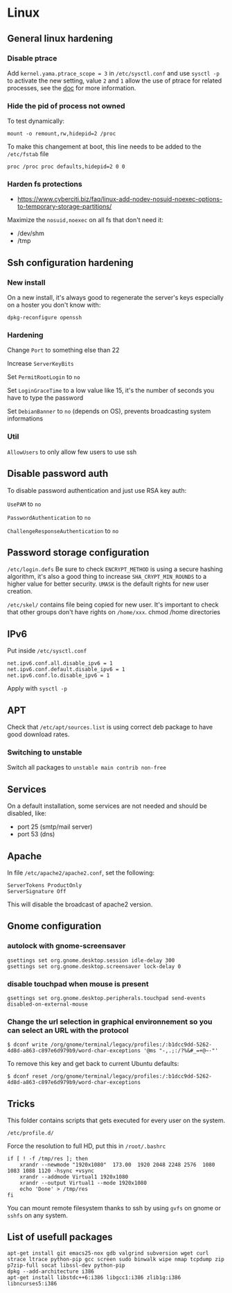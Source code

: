 # Linux

## General linux hardening

### Disable ptrace

Add `kernel.yama.ptrace_scope = 3` in `/etc/sysctl.conf` and use `sysctl -p` to activate the new setting, value `2` and `1` allow the use of ptrace for related processes, see the [doc](https://www.kernel.org/doc/Documentation/security/Yama.txt) for more information.

### Hide the pid of process not owned

To test dynamically:
```
mount -o remount,rw,hidepid=2 /proc
```
To make this changement at boot, this line needs to be added to the `/etc/fstab` file
```
proc /proc proc defaults,hidepid=2 0 0
```

### Harden fs protections

* https://www.cyberciti.biz/faq/linux-add-nodev-nosuid-noexec-options-to-temporary-storage-partitions/

Maximize the `nosuid,noexec` on all fs that don't need it:
* /dev/shm
* /tmp

## Ssh configuration hardening

### New install

On a new install, it's always good to regenerate the server's keys especially on a hoster you don't know with:

```dpkg-reconfigure openssh```

### Hardening
Change `Port` to something else than 22

Increase `ServerKeyBits`

Set `PermitRootLogin` to `no`

Set `LoginGraceTime` to a low value like 15, it's the number of seconds you have to type the password

Set `DebianBanner` to `no` (depends on OS), prevents broadcasting system informations

### Util

`AllowUsers` to only allow few users to use ssh

## Disable password auth
To disable password authentication and just use RSA key auth:

`UsePAM` to `no`

`PasswordAuthentication` to `no`

`ChallengeResponseAuthentication` to `no`

## Password storage configuration

```/etc/login.defs```
Be sure to check `ENCRYPT_METHOD` is using a secure hashing algorithm, it's also a good thing to increase `SHA_CRYPT_MIN_ROUNDS` to a higher value for better security.
`UMASK` is the default rights for new user creation.

```/etc/skel/``` contains file being copied for new user. It's important to check that other groups don't have rights on ```/home/xxx```.
chmod /home directories

## IPv6

Put inside `/etc/sysctl.conf`
```
net.ipv6.conf.all.disable_ipv6 = 1
net.ipv6.conf.default.disable_ipv6 = 1
net.ipv6.conf.lo.disable_ipv6 = 1
```

Apply with `sysctl -p`

## APT

Check that ```/etc/apt/sources.list``` is using correct deb package to have good download rates.

### Switching to unstable

Switch all packages to `unstable main contrib non-free`

## Services

On a default installation, some services are not needed and should be disabled, like:
* port 25 (smtp/mail server)
* port 53 (dns)

## Apache

In file `/etc/apache2/apache2.conf`, set the following:
```
ServerTokens ProductOnly
ServerSignature Off
```
This will disable the broadcast of apache2 version.

## Gnome configuration

### autolock with gnome-screensaver

```
gsettings set org.gnome.desktop.session idle-delay 300
gsettings set org.gnome.desktop.screensaver lock-delay 0
```

### disable touchpad when mouse is present

```
gsettings set org.gnome.desktop.peripherals.touchpad send-events disabled-on-external-mouse
```

### Change the url selection in graphical environnement so you can select an URL with the protocol

```
$ dconf write /org/gnome/terminal/legacy/profiles:/:b1dcc9dd-5262-4d8d-a863-c897e6d979b9/word-char-exceptions '@ms "-,.;:/?%&#_=+@~·"'
```

To remove this key and get back to current Ubuntu defaults:
```
$ dconf reset /org/gnome/terminal/legacy/profiles:/:b1dcc9dd-5262-4d8d-a863-c897e6d979b9/word-char-exceptions
```

## Tricks

This folder contains scripts that gets executed for every user on the system.
```
/etc/profile.d/
```
Force the resolution to full HD, put this in `/root/.bashrc`
```
if [ ! -f /tmp/res ]; then                                                      
    xrandr --newmode "1920x1080"  173.00  1920 2048 2248 2576  1080 1083 1088 1120 -hsync +vsync
    xrandr --addmode Virtual1 1920x1080
    xrandr --output Virtual1 --mode 1920x1080
    echo 'Done' > /tmp/res
fi
```

You can mount remote filesystem thanks to ssh by using `gvfs` on gnome or `sshfs` on any system.

## List of usefull packages

```
apt-get install git emacs25-nox gdb valgrind subversion wget curl strace ltrace python-pip gcc screen sudo binwalk wipe nmap tcpdump zip p7zip-full socat libssl-dev python-pip
dpkg --add-architecture i386
apt-get install libstdc++6:i386 libgcc1:i386 zlib1g:i386 libncurses5:i386
```

